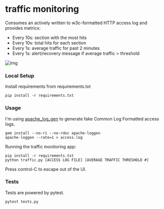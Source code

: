 traffic monitoring
====

Consumes an actively written to w3c-formatted HTTP access log and provides metrics:

* Every 10s: section with the most hits
* Every 10s: total hits for each section
* Every 1s: average traffic for past 2 minutes
* Every 1s: alert/recovery message if average traffic > threshold

![img](https://d17oy1vhnax1f7.cloudfront.net/items/1l2P2l242U2x0m0l0F2B/Screen%20Recording%202016-11-23%20at%2009.15%20PM.gif?v=45c5f13d)

### Local Setup

Install requirements from requirements.txt

```
pip install -r requirements.txt
```

### Usage

I'm using [apache_log_gen](https://github.com/tamtam180/apache_log_gen) to generate fake Common Log Formatted access logs.

```
gem install --no-ri --no-rdoc apache-loggen
apache-loggen --rate=1 > access.log
```

Running the traffic monitoring app:

```
pip install -r requirements.txt
python traffic.py [ACCESS LOG FILE] [AVERAGE TRAFFIC THRESHOLD #]
```

Press control-C to escape out of the UI.

### Tests

Tests are powered by pytest.

```
pytest tests.py
```
